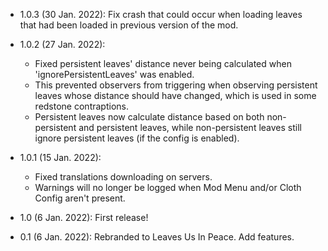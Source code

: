 - 1.0.3 (30 Jan. 2022): Fix crash that could occur when loading leaves that had been loaded in previous version of the mod.
- 1.0.2 (27 Jan. 2022):

  - Fixed persistent leaves' distance never being calculated when 'ignorePersistentLeaves' was enabled.
  - This prevented observers from triggering when observing persistent leaves whose distance should have changed, 
    which is used in some redstone contraptions.
  - Persistent leaves now calculate distance based on both non-persistent and persistent leaves, 
    while non-persistent leaves still ignore persistent leaves (if the config is enabled).

- 1.0.1 (15 Jan. 2022): 
  - Fixed translations downloading on servers.
  - Warnings will no longer be logged when Mod Menu and/or Cloth Config aren't present.
- 1.0 (6 Jan. 2022): First release!
- 0.1 (6 Jan. 2022): Rebranded to Leaves Us In Peace. Add features.